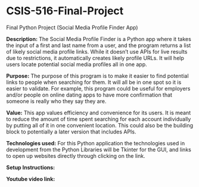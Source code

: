 # CSIS-516-Final-Project
Final Python Project (Social Media Profile Finder App) 

**Description:** The Social Media Profile Finder is a Python app where it takes the input of a first and last name from a user, and the program returns a list of likely social media profile links. While it doesn’t use APIs for live results due to restrictions, it automatically creates likely profile URLs. It will help users locate potential social media profiles all in one app. 

**Purpose:**  The purpose of this program is to make it easier to find potential links to people when searching for them. It will all be in one spot so it is easier to validate. For example, this program could be useful for employers and/or people on online dating apps to have more confirmation that someone is really who they say they are. 

**Value:**  This app values efficiency and convenience for its users. It is meant to reduce the amount of time spent searching for each account individually by putting all of it in one convenient location. This could also be the building block to potentially a later version that includes APIs.

**Technologies used:** For this Python application the technologies used in development from the Python Libraries will be Tkinter for the GUI, and links to open up websites directly through clicking on the link.

**Setup Instructions:** 


**Youtube video link:** 

